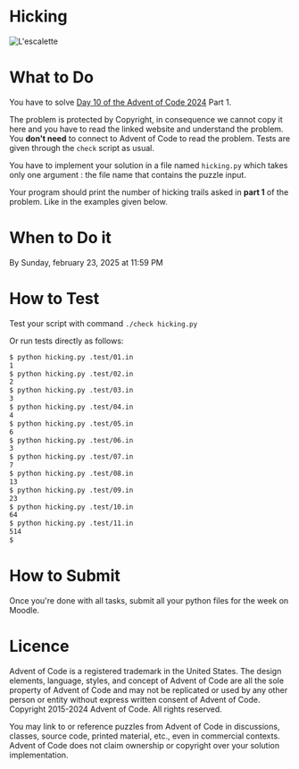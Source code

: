 # Hicking

![L'escalette](https://upload.wikimedia.org/wikipedia/commons/thumb/0/07/Pyrenees_escalette.JPG/320px-Pyrenees_escalette.JPG)

# What to Do

You have to solve [Day 10 of the Advent of Code 2024](https://adventofcode.com/2024/day/10) Part 1.

The problem is protected by Copyright, in consequence we cannot copy it here and you have to read the linked website and understand the problem. You **don't need** to connect to Advent of Code to read the problem. Tests are given through the `check` script as usual.

You have to implement your solution in a file named `hicking.py` which takes only one argument : the file name that contains the puzzle input.

Your program should print the number of hicking trails asked in **part 1** of the problem. Like in the examples given below.

# When to Do it

By Sunday, february 23, 2025 at 11:59 PM

# How to Test

Test your script with command `./check hicking.py`

Or run tests directly as follows:
```bash
$ python hicking.py .test/01.in
1
$ python hicking.py .test/02.in
2
$ python hicking.py .test/03.in
3
$ python hicking.py .test/04.in
4
$ python hicking.py .test/05.in
6
$ python hicking.py .test/06.in
3
$ python hicking.py .test/07.in
7
$ python hicking.py .test/08.in
13
$ python hicking.py .test/09.in
23
$ python hicking.py .test/10.in
64
$ python hicking.py .test/11.in
514
$
```

# How to Submit

Once you're done with all tasks, submit all your python files for the week on Moodle.

# Licence

Advent of Code is a registered trademark in the United States. The design elements, language, styles, and concept of Advent of Code are all the sole property of Advent of Code and may not be replicated or used by any other person or entity without express written consent of Advent of Code. Copyright 2015-2024 Advent of Code. All rights reserved.

You may link to or reference puzzles from Advent of Code in discussions, classes, source code, printed material, etc., even in commercial contexts. Advent of Code does not claim ownership or copyright over your solution implementation.
